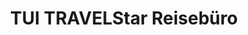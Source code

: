 ---
title: "TUI TRAVELStar Reisebüro"
url: /guetersloh/tui-travelstar-reisebuero/
shop: Reisebüro
---